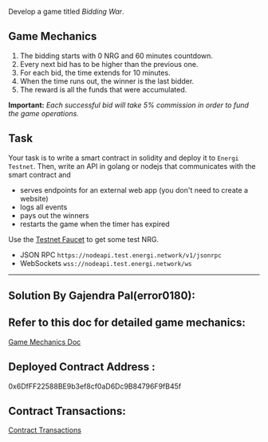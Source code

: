 
Develop a game titled *Bidding War*.

## Game Mechanics

1. The bidding starts with 0 NRG and 60 minutes countdown.
2. Every next bid has to be higher than the previous one.
3. For each bid, the time extends for 10 minutes.
4. When the time runs out, the winner is the last bidder.
5. The reward is all the funds that were accumulated.

**Important:** _Each successful bid will take 5% commission in order to fund the game operations._

## Task

Your task is to write a smart contract in solidity and deploy it to `Energi Testnet`. Then, write
an API in golang or nodejs that communicates with the smart contract and

- serves endpoints for an external web app (you don't need to create a website)
- logs all events
- pays out the winners
- restarts the game when the timer has expired

Use the [Testnet Faucet](https://faucet.energi.network/) to get some test NRG.

- JSON RPC `https://nodeapi.test.energi.network/v1/jsonrpc`
- WebSockets `wss://nodeapi.test.energi.network/ws`




-----------------------------------------------------------------------------------------------------------------------------

## Solution By Gajendra Pal(error0180): 

## Refer to this doc for detailed game mechanics:
[Game Mechanics Doc](https://docs.google.com/document/d/1SaXMYNabUkwojN32nffYyaxlTfbYy3oUS3ggJnmW_VY/edit?usp=sharing)

## Deployed Contract Address : 
0x6DfFF22588BE9b3ef8cf0aD6Dc9B84796F9fB45f

## Contract Transactions:
[Contract Transactions](https://explorer.test.energi.network/address/0x6DfFF22588BE9b3ef8cf0aD6Dc9B84796F9fB45f/transactions)
